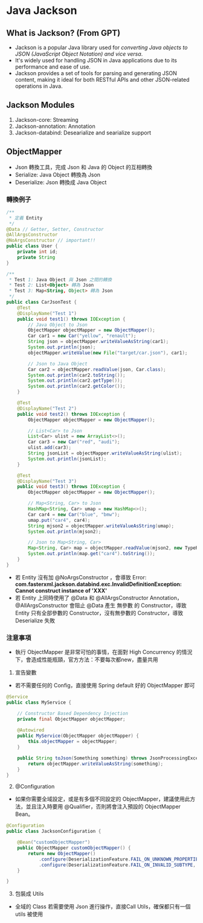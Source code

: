 # Java Jackson
## What is Jackson? (From GPT)
* Jackson is a popular Java library used for *converting Java objects to JSON (JavaScript Object Notation) and vice versa*.
* It's widely used for handling JSON in Java applications due to its performance and ease of use.
* Jackson provides a set of tools for parsing and generating JSON content, making it ideal for both RESTful APIs and other JSON-related operations in Java.

## Jackson Modules
1. Jackson-core: Streaming
2. Jackson-annotation: Annotation
3. Jackson-databind: Desearialize and searialize support

## ObjectMapper
* Json 轉換工具，完成 Json 和 Java 的 Object 的互相轉換
* Serialize: Java Object 轉換為 Json
* Deserialize: Json 轉換成 Java Object

### 轉換例子
```java
/**
 * 定義 Entity 
 */
@Data // Getter, Setter, Constructor
@AllArgsConstructor 
@NoArgsConstructor // important!!
public class User {
	private int id;
	private String 
}

/**
 * Test 1: Java Object 與 Json 之間的轉換 
 * Test 2: List<Object> 轉為 Json
 * Test 3: Map<String, Object> 轉為 Json
 */
public class CarJsonTest {
    @Test
    @DisplayName("Test 1")
    public void test1() throws IOException {
        // Java Object to Json
        ObjectMapper objectMapper = new ObjectMapper();
        Car car1 = new Car("yellow", "renault");
        String json = objectMapper.writeValueAsString(car1);
        System.out.println(json);
        objectMapper.writeValue(new File("target/car.json"), car1);

        // Json to Java Object
        Car car2 = objectMapper.readValue(json, Car.class);
        System.out.println(car2.toString());
        System.out.println(car2.getType());
        System.out.println(car2.getColor());
    }  

    @Test
    @DisplayName("Test 2")
    public void test2() throws IOException {
        ObjectMapper objectMapper = new ObjectMapper();

        // List<Car> to Json
        List<Car> ulist = new ArrayList<>();
        Car car3 = new Car("red", "audi");
        ulist.add(car3);
        String jsonList = objectMapper.writeValueAsString(ulist);
        System.out.println(jsonList);
    }

    @Test
    @DisplayName("Test 3")
    public void test3() throws IOException {
        ObjectMapper objectMapper = new ObjectMapper();

        // Map<String, Car> to Json
        HashMap<String, Car> umap = new HashMap<>();
        Car car4 = new Car("blue", "bmw");
        umap.put("car4", car4);
        String mjson2 = objectMapper.writeValueAsString(umap);
        System.out.println(mjson2);

        // Json to Map<String, Car>
        Map<String, Car> map = objectMapper.readValue(mjson2, new TypeReference<Map<String, Car>>() {});
        System.out.println(map.get("car4").toString());
    }
}
```
* 若 Entity 沒有加 @NoArgsConstructor ，會導致 Error: **com.fasterxml.jackson.databind.exc.InvalidDefinitionException: Cannot construct instance of 'XXX'**
* 若 Entity 上同時使用了 @Data 和 @AllArgsConstructor Annotation，@AllArgsConstructor 會阻止 @Data 產生 無參數 的 Constructor，導致 Entity 只有全部參數的 Constructor，沒有無參數的 Constructor，導致 Deserialize 失敗

### 注意事項
* 執行 ObjectMapper 是非常可怕的事情，在面對 High Concurrency 的情況下，會造成性能瓶頸，官方方法：不要每次都new，盡量共用
1. 宣告變數
* 若不需要任何的 Config，直接使用 Spring default 好的 ObjectMapper 即可
```java
@Service
public class MyService {

	// Constructor Based Dependency Injection
    private final ObjectMapper objectMapper;
    
    @Autowired
    public MyService(ObjectMapper objectMapper) {
        this.objectMapper = objectMapper;
    }

    public String toJson(Something something) throws JsonProcessingException {
        return objectMapper.writeValueAsString(something);
    }
}
```
2. @Configuration
* 如果你需要全域設定，或是有多個不同設定的 ObjectMapper，建議使用此方法，並且注入時要用 @Qualifier，否則將會注入預設的 ObjectMapper Bean。
```java
@Configuration
public class JacksonConfiguration {

    @Bean("customObjectMapper")
    public ObjectMapper customObjectMapper() {
        return new ObjectMapper()
            .configure(DeserializationFeature.FAIL_ON_UNKNOWN_PROPERTIES, false)
            .configure(DeserializationFeature.FAIL_ON_INVALID_SUBTYPE, false);
    }

}
```

3. 包裝成 Utils
* 全域的 Class 若需要使用 Json 進行操作，直接Call Utils，確保都只有一個 utils 被使用

